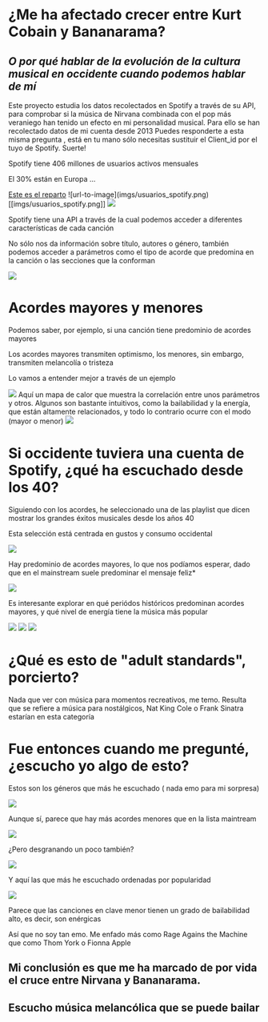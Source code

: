 <h1>¿Me ha afectado crecer entre Kurt Cobain y Bananarama?</h1>
<h2><i>O por qué hablar de la evolución de la cultura musical en occidente cuando podemos hablar de mí</i></h2>
Este proyecto estudia los datos recolectados en Spotify a través de su API, para comprobar si la música de Nirvana combinada con el pop más veraniego han tenido un efecto en mi personalidad musical. 
Para ello se han recolectado datos de mi cuenta desde 2013
Puedes responderte a esta misma pregunta , está en tu mano sólo necesitas sustituir el Client_id por el tuyo de Spotify. Suerte!

 <p>Spotify tiene 406 millones de usuarios activos mensuales </p>
      <p>El 30% están en Europa ...</p>
      <a href="https://es.statista.com/estadisticas/1118343/distribucion-de-usuarios-activos-mensuales-de-spotify-por-region/">Este es el reparto</a>
      ![url-to-image](imgs/usuarios_spotify.png)
      [[imgs/usuarios_spotify.png]]
      <image src="imgs/usuarios_spotify.png">
      <p>Spotify tiene una API a través de la cual podemos acceder a diferentes características de cada canción</p>
      <p>No sólo nos da información sobre título, autores o género, también podemos acceder a parámetros como el tipo de acorde que predomina en la canción o las secciones que la conforman</p>
      <img src="imgs/tabla.png"/>
      <h1>Acordes mayores y menores</h1>
      <p>Podemos saber, por ejemplo, si una canción tiene predominio de acordes mayores</p>
      <p>Los acordes mayores transmiten optimismo, los menores, sin embargo, transmiten melancolía o tristeza</p>
      <p>Lo vamos a entender mejor a través de un ejemplo</p>
      <image src="imgs/ejemplo_acordes_mayores.png"/>
Aquí un mapa de calor que muestra la correlación entre unos parámetros y otros. 
Algunos son bastante intuitivos, como la bailabilidad y la energía, que están altamente relacionados, y todo lo contrario ocurre con el modo (mayor o menor)
<image src="imgs/corr.png"/>
<h1>Si occidente tuviera una cuenta de Spotify, ¿qué ha escuchado desde los 40?</h1>
<p>Siguiendo con los acordes, he seleccionado una de las playlist que dicen mostrar los grandes éxitos musicales desde los años 40

Esta selección está centrada en gustos y consumo occidental</p>
 <image src="imgs/generos_occidente.png"/>

Hay predominio de acordes mayores, lo que nos podíamos esperar, dado que en el mainstream suele predominar el mensaje feliz*

 <image src="imgs/acordes_mainstream.png"/>

 Es interesante explorar en qué periódos históricos predominan acordes mayores, y qué nivel de energía tiene la música más popular

 <image src="imgs/evolucion_energia.png"/>
 <image src="imgs/occidente.png"/>
 <image src="imgs/mi_lista.png"/>

 <h1>¿Qué es esto de "adult standards", porcierto?</h1>
 <p>Nada que ver con música para momentos recreativos, me temo. Resulta que se
refiere a música para nostálgicos, Nat King Cole o Frank Sinatra estarían en esta
categoría</p>

<h1>Fue entonces cuando me pregunté,
¿escucho yo algo de esto?</h1>
<p>Estos son los géneros que más he
escuchado ( nada emo para mi sorpresa)</p>

 <image src="imgs/mis_generos.png"/>
 <p>Aunque sí, parece que hay más acordes menores que en la lista maintream</p>
 <image src="imgs/mis_acordes.png"/>
 <p>¿Pero desgranando un poco también?</p>
 <image src="imgs/mis_generos_acordes.png"/>
 <p>Y aquí las que más
he escuchado
ordenadas por
popularidad</p>
 <image src="imgs/canciones.png"/>

<p> Parece que las canciones en clave menor tienen un grado de bailabilidad
alto, es decir, son enérgicas</p>
<p>Así que no soy tan emo. Me enfado más como Rage Agains the Machine
que como Thom York o Fionna Apple</p>

<h2>Mi conclusión es que me ha marcado de por vida el cruce entre Nirvana y
Bananarama.</h2>
<h2>Escucho música melancólica que se puede bailar</h2>
